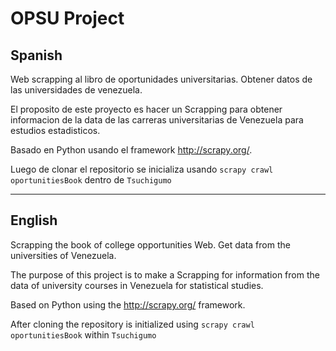 # OPSU Project
## Spanish
Web scrapping al libro de oportunidades universitarias. Obtener datos de las universidades de venezuela.

El proposito de este proyecto es hacer un Scrapping para obtener informacion de la data de las carreras universitarias
de Venezuela para estudios estadisticos.

Basado en Python usando el framework http://scrapy.org/.


Luego de clonar el repositorio se inicializa usando `scrapy crawl oportunitiesBook` dentro de `Tsuchigumo`

---

## English 
Scrapping the book of college opportunities Web. Get data from the universities of Venezuela.

The purpose of this project is to make a Scrapping for information from the data of university courses in Venezuela for statistical studies.

Based on Python using the http://scrapy.org/ framework.

After cloning the repository is initialized using `scrapy crawl oportunitiesBook` within `Tsuchigumo`



